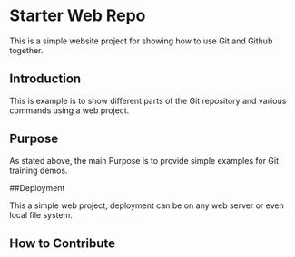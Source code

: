 # Starter Web Repo

This is a simple website project for showing how to use Git and Github together.

## Introduction

This is example is to show different parts of the Git repository and various commands using a web project.

## Purpose

As stated above, the main Purpose is to provide simple examples for Git training demos.

##Deployment

This a simple web project, deployment can be on any web server or even local file system.

## How to Contribute
